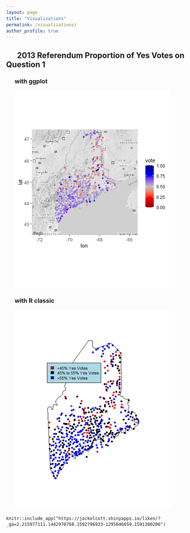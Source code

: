 ```yaml
---
layout: page
title: "Visualizations"
permalink: /visualizations/
author_profile: true
---
```

## &nbsp;&nbsp;&nbsp;&nbsp;&nbsp;&nbsp;2013 Referendum Proportion of Yes Votes on Question 1

### &nbsp;&nbsp;&nbsp;&nbsp;&nbsp;&nbsp;with ggplot
&nbsp;&nbsp;&nbsp;&nbsp;&nbsp;&nbsp;![](/2013_map_ggplot.png)

### &nbsp;&nbsp;&nbsp;&nbsp;&nbsp;&nbsp;with R classic
&nbsp;&nbsp;&nbsp;&nbsp;&nbsp;&nbsp;![](/2013_map_R_classic.png)

```{r shiny-app}
knitr::include_app("https://jackolcott.shinyapps.io/liken/?_ga=2.215977111.1442970768.1592796933-1295646659.1591380206")
```
